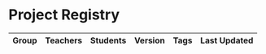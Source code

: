 # Project Registry

| Group | Teachers | Students | Version | Tags | Last Updated |
|---------|--------|----------|---------|------|--------------|

<script>
document.addEventListener('DOMContentLoaded', function() {
    const table = document.querySelector('table');
    const input = document.createElement('input');
    input.type = 'text';
    input.placeholder = 'Search projects...';
    input.style.marginBottom = '10px';
    input.style.width = '100%';
    input.style.padding = '8px';
    table.parentNode.insertBefore(input, table);

    input.addEventListener('keyup', function() {
        const filter = input.value.toLowerCase();
        const rows = table.querySelectorAll('tbody tr');
        
        rows.forEach(row => {
            const text = row.textContent.toLowerCase();
            row.style.display = text.includes(filter) ? '' : 'none';
        });
    });
});
</script>
